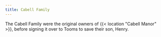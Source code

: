 ```yaml
---
title: Cabell Family
---
```


The Cabell Family were the original owners of {{< location "Cabell Manor" >}}, before signing it over to Tooms to save their son, Henry.
